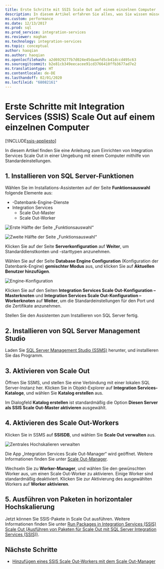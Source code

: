 ```yaml
---
title: Erste Schritte mit SSIS Scale Out auf einem einzelnen Computer | Microsoft-Dokumentation
description: In diesem Artikel erfahren Sie alles, was Sie wissen müssen, um in SSIS Scale Out auf einem einzelnen Computer einzusteigen.
ms.custom: performance
ms.date: 12/13/2017
ms.prod: sql
ms.prod_service: integration-services
ms.reviewer: maghan
ms.technology: integration-services
ms.topic: conceptual
author: haoqian
ms.author: haoqian
ms.openlocfilehash: a2d6929277b7d024e45daaefd5cb41dccd495c63
ms.sourcegitcommit: b2e81cb349eecacee91cd3766410ffb3677ad7e2
ms.translationtype: HT
ms.contentlocale: de-DE
ms.lasthandoff: 02/01/2020
ms.locfileid: "68082161"
---
```

# <a name="get-started-with-integration-services-ssis-scale-out-on-a-single-computer"></a>Erste Schritte mit Integration Services (SSIS) Scale Out auf einem einzelnen Computer

[!INCLUDE[ssis-appliesto](../../includes/ssis-appliesto-ssvrpluslinux-asdb-asdw-xxx.md)]


In diesem Artikel finden Sie eine Anleitung zum Einrichten von Integration Services Scale Out in einer Umgebung mit einem Computer mithilfe von Standardeinstellungen.

## <a name="1-install-sql-server-features"></a>1. Installieren von SQL Server-Funktionen
Wählen Sie im Installations-Assistenten auf der Seite **Funktionsauswahl** folgende Elemente aus:
-   -Datenbank-Engine-Dienste
-   Integration Services
    -   Scale Out-Master
    -   Scale Out-Worker

![Erste Hälfte der Seite „Funktionsauswahl“](media/feature-select-onebox1.PNG)

![Zweite Hälfte der Seite „Funktionsauswahl“](media/feature-select-onebox2.PNG)

Klicken Sie auf der Seite **Serverkonfiguration** auf **Weiter**, um Standarddienstkonten und -starttypen anzunehmen.

Wählen Sie auf der Seite **Database Engine Configuration** (Konfiguration der Datenbank-Engine) **gemischter Modus** aus, und klicken Sie auf **Aktuellen Benutzer hinzufügen**. 

![Engine-Konfiguration](media/engine-config.PNG)

Klicken Sie auf den Seiten **Integration Services Scale Out-Konfiguration – Masterknoten** und **Integration Services Scale Out-Konfiguration – Workerknoten** auf **Weiter**, um die Standardeinstellungen für den Port und die Zertifikate anzunehmen.

Stellen Sie den Assistenten zum Installieren von SQL Server fertig.

## <a name="2-install-sql-server-management-studio"></a>2. Installieren von SQL Server Management Studio

Laden Sie [SQL Server Management Studio (SSMS)](../../ssms/download-sql-server-management-studio-ssms.md) herunter, und installieren Sie das Programm.

## <a name="3-enable-scale-out"></a>3. Aktivieren von Scale Out
Öffnen Sie SSMS, und stellen Sie eine Verbindung mit einer lokalen SQL Server-Instanz her.
Klicken Sie in Objekt-Explorer auf **Integration Services-Kataloge**, und wählen Sie **Katalog erstellen** aus.

Im Dialogfeld **Katalog erstellen** ist standardmäßig die Option **Diesen Server als SSIS Scale Out-Master aktivieren** ausgewählt.

## <a name="4-enable-a-scale-out-worker"></a>4. Aktivieren des Scale Out-Workers
Klicken Sie in SSMS auf **SSISDB**, und wählen Sie **Scale Out verwalten** aus. 

![Zentrales Hochskalieren verwalten](media/manage-scale-out.PNG)

Die App „Integration Services Scale Out-Manager“ wird geöffnet. Weitere Informationen finden Sie unter [Scale Out-Manager](integration-services-ssis-scale-out-manager.md).

Wechseln Sie zu **Worker-Manager**, und wählen Sie den gewünschten Worker aus, um einen Scale Out-Worker zu aktivieren. Einige Worker sind standardmäßig deaktiviert. Klicken Sie zur Aktivierung des ausgewählten Workers auf **Worker aktivieren**.

## <a name="5-run-packages-in-scale-out"></a>5. Ausführen von Paketen in horizontaler Hochskalierung
Jetzt können Sie SSIS-Pakete in Scale Out ausführen. Weitere Informationen finden Sie unter [Run Packages in Integration Services (SSIS) Scale Out (Ausführen von Paketen für Scale Out mit SQL Server Integration Services (SSIS))](run-packages-in-integration-services-ssis-scale-out.md).

## <a name="next-steps"></a>Nächste Schritte
-   [Hinzufügen eines SSIS Scale Out-Workers mit dem Scale Out-Manager](add-scale-out-worker.md)
